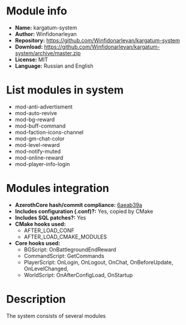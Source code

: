 # Module info
- **Name:** kargatum-system
- **Author:** Winfidonarleyan
- **Repository:** https://github.com/Winfidonarleyan/kargatum-system
- **Download:** https://github.com/Winfidonarleyan/kargatum-system/archive/master.zip
- **License:** MIT
- **Language:** Russian and English

# List modules in system
- mod-anti-advertisment
- mod-auto-revive
- mod-bg-reward
- mod-buff-command
- mod-faction-icons-channel
- mod-gm-chat-color
- mod-level-reward
- mod-notify-muted
- mod-online-reward
- mod-player-info-login

# Modules integration
- **AzerothCore hash/commit compliance:** [6aeab39a](https://github.com/azerothcore/azerothcore-wotlk/commit/6aeab39af30d6a9e296a73820b9a7d9adde15c1d)
- **Includes configuration (.conf)?:** Yes, copied by CMake
- **Includes SQL patches?:** Yes
- **CMake hooks used:**
    + AFTER_LOAD_CONF
    + AFTER_LOAD_CMAKE_MODULES
- **Core hooks used:**
    + BGScript: OnBattlegroundEndReward
    + CommandScript: GetCommands
    + PlayerScript: OnLogin, OnLogout, OnChat, OnBeforeUpdate, OnLevelChanged, 
    + WorldScript: OnAfterConfigLoad, OnStartup

# Description
The system consists of several modules

